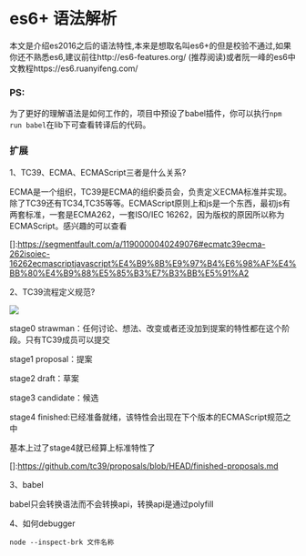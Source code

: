 # es6+ 语法解析

本文是介绍es2016之后的语法特性,本来是想取名叫es6+的但是校验不通过,如果你还不熟悉es6,建议前往http://es6-features.org/ (推荐阅读)或者阮一峰的es6中文教程https://es6.ruanyifeng.com/

### PS:

为了更好的理解语法是如何工作的，项目中预设了babel插件，你可以执行`npm run babel`在lib下可查看转译后的代码。

### 扩展

1、TC39、ECMA、ECMAScript三者是什么关系?

ECMA是一个组织，TC39是ECMA的组织委员会，负责定义ECMA标准并实现。除了TC39还有TC34,TC35等等。ECMAScript原则上和js是一个东西，最初js有两套标准，一套是ECMA262，一套ISO/IEC 16262，因为版权的原因所以称为ECMAScript。感兴趣的可以查看

[]:https://segmentfault.com/a/1190000040249076#ecmatc39ecma-262isoiec-16262ecmascriptjavascript%E4%B9%8B%E9%97%B4%E6%98%AF%E4%BB%80%E4%B9%88%E5%85%B3%E7%B3%BB%E5%91%A2

2、TC39流程定义规范?

![](C:\Users\yW0041221\Pictures\3752799174-60d8b498f33c9.png)

stage0 strawman：任何讨论、想法、改变或者还没加到提案的特性都在这个阶段。只有TC39成员可以提交

stage1 proposal：提案

stage2 draft：草案

stage3 candidate：候选

stage4 finished:已经准备就绪，该特性会出现在下个版本的ECMAScript规范之中

基本上过了stage4就已经算上标准特性了

[]:https://github.com/tc39/proposals/blob/HEAD/finished-proposals.md

3、babel

babel只会转换语法而不会转换api，转换api是通过polyfill

4、如何debugger

``
    node --inspect-brk 文件名称
``

